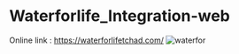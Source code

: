 
# Waterforlife_Integration-web

Online link : https://waterforlifetchad.com/
![waterfor](https://user-images.githubusercontent.com/37591975/90135943-52e1f280-dd6b-11ea-978f-f08d242ef9f7.PNG)
